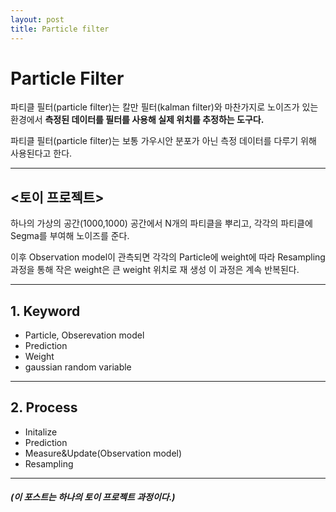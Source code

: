 ```yaml
---
layout: post
title: Particle filter
---
```


# **Particle Filter**

파티클 필터(particle filter)는 칼만 필터(kalman filter)와 마찬가지로 노이즈가 있는 환경에서 __측정된 데이터를 필터를 사용해 실제 위치를 추정하는 도구다.__

파티클 필터(particle filter)는 보통 가우시안 분포가 아닌 측정 데이터를 다루기 위해 사용된다고 한다.


-----
## **<토이 프로젝트>** 

하나의 가상의 공간(1000,1000) 공간에서 N개의 파티클을 뿌리고, 각각의 파티클에 Segma를 부여해 노이즈를 준다.

이후 Observation model이 관측되면 각각의 Particle에 weight에 따라 Resampling 과정을 통해 작은 weight은 큰 weight 위치로 재 생성 이 과정은 계속 반복된다.


-----

## 1. Keyword
- Particle, Obserevation model
- Prediction
- Weight
- gaussian random variable
-----
## 2. Process
- Initalize 
- Prediction
- Measure&Update(Observation model)
- Resampling
-----

##### ***(이 포스트는 하나의 토이 프로젝트 과정이다.)***